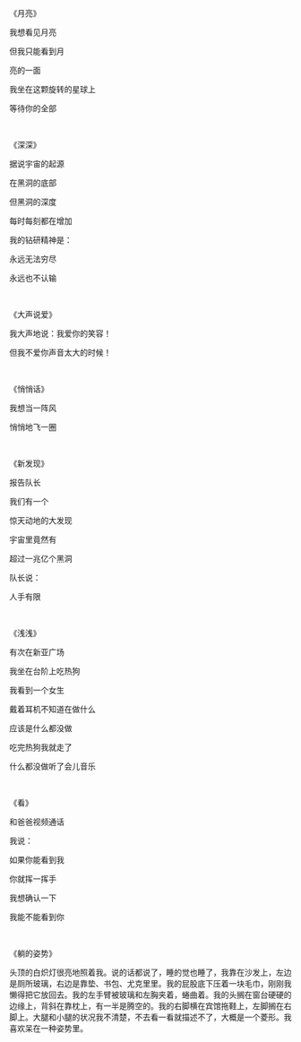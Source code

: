 《月亮》

我想看见月亮

但我只能看到月

亮的一面

我坐在这颗旋转的星球上

等待你的全部

<br>

《深深》

据说宇宙的起源

在黑洞的底部

但黑洞的深度

每时每刻都在增加

我的钻研精神是：

永远无法穷尽

永远也不认输

<br>

《大声说爱》

我大声地说：我爱你的笑容！

但我不爱你声音太大的时候！

<br>

《悄悄话》

我想当一阵风

悄悄地飞一圈

<br>

《新发现》

报告队长

我们有一个

惊天动地的大发现

宇宙里竟然有

超过一兆亿个黑洞

队长说：

人手有限

<br>

《浅浅》

有次在新亚广场

我坐在台阶上吃热狗

我看到一个女生

戴着耳机不知道在做什么

应该是什么都没做

吃完热狗我就走了

什么都没做听了会儿音乐

<br>

《看》

和爸爸视频通话

我说：

如果你能看到我

你就挥一挥手

我想确认一下

我能不能看到你

<br>

《躺的姿势》

头顶的白炽灯很亮地照着我。说的话都说了，睡的觉也睡了，我靠在沙发上，左边是厕所玻璃，右边是靠垫、书包、尤克里里。我的屁股底下压着一块毛巾，刚刚我懒得把它放回去。我的左手臂被玻璃和左胸夹着，蜷曲着。我的头搁在窗台硬硬的边缘上，背斜在靠枕上，有一半是腾空的。我的右脚横在宾馆拖鞋上，左脚搁在右脚上。大腿和小腿的状况我不清楚，不去看一看就描述不了，大概是一个菱形。我喜欢呆在一种姿势里。